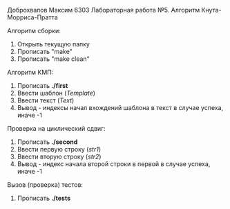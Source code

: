 
Доброхвалов Максим 6303
Лабораторная работа №5. Алгоритм Кнута-Морриса-Пратта

Алгоритм сборки:
1) Открыть текущую папку
2) Прописать "make"
3) Прописать "make clean"

Алгоритм КМП:
1) Прописать __./first__
2) Ввести шаблон (_Template_)
3) Ввести текст (_Text_)
4) Вывод - индексы начал вхождений шаблона в текст в случае успеха, иначе -1

Проверка на циклический сдвиг:
1) Прописать __./second__
2) Ввести первую строку (_str1_)
3) Ввести вторую строку (_str2_)
4) Вывод - индекс начала второй строки в первой в случае успеха, иначе -1

Вызов (проверка) тестов:
1) Прописать __./tests__